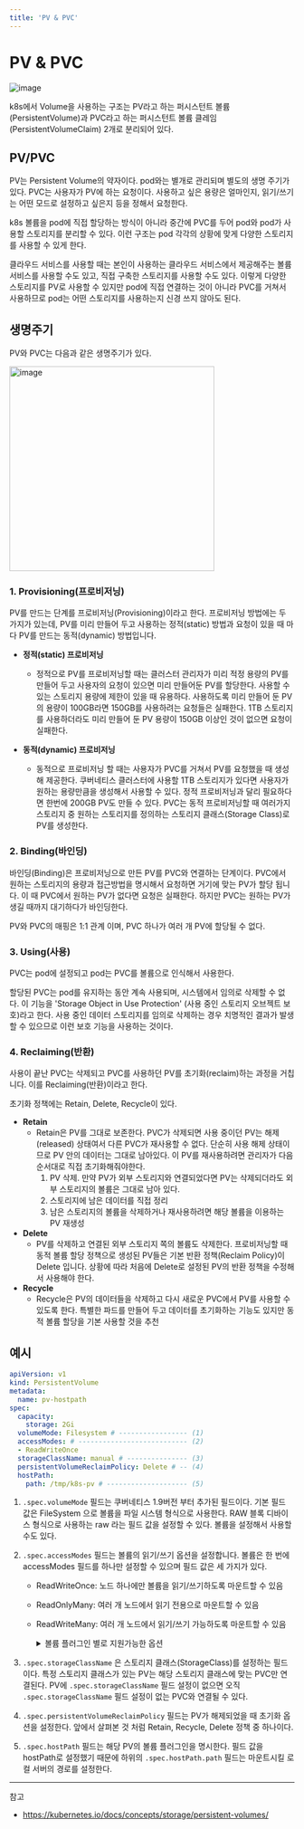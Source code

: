 ```yaml
---
title: 'PV & PVC'
---
```

# PV & PVC

![image](https://github.com/rlaisqls/TIL/assets/81006587/2e466438-16d2-4a3d-8fa7-ca68e9e7029f)

k8s에서 Volume을 사용하는 구조는 PV라고 하는 퍼시스턴트 볼륨(PersistentVolume)과 PVC라고 하는 퍼시스턴트 볼륨 클레임(PersistentVolumeClaim) 2개로 분리되어 있다.

## PV/PVC

PV는 Persistent Volume의 약자이다. pod와는 별개로 관리되며 별도의 생명 주기가 있다. PVC는 사용자가 PV에 하는 요청이다. 사용하고 싶은 용량은 얼마인지, 읽기/쓰기는 어떤 모드로 설정하고 싶은지 등을 정해서 요청한다.

k8s 볼륨을 pod에 직접 할당하는 방식이 아니라 중간에 PVC를 두어 pod와 pod가 사용할 스토리지를 분리할 수 있다. 이런 구조는 pod 각각의 상황에 맞게 다양한 스토리지를 사용할 수 있게 한다. 

클라우드 서비스를 사용할 때는 본인이 사용하는 클라우드 서비스에서 제공해주는 볼륨 서비스를 사용할 수도 있고, 직접 구축한 스토리지를 사용할 수도 있다. 이렇게 다양한 스토리지를 PV로 사용할 수 있지만 pod에 직접 연결하는 것이 아니라 PVC를 거쳐서 사용하므로 pod는 어떤 스토리지를 사용하는지 신경 쓰지 않아도 된다.

## 생명주기

PV와 PVC는 다음과 같은 생명주기가 있다.

<img width="362" alt="image" src="https://github.com/rlaisqls/TIL/assets/81006587/257f124f-bbe4-42e7-a8e6-5aa3c2146008">

### 1. Provisioning(프로비저닝)

PV를 만드는 단계를 프로비저닝(Provisioning)이라고 한다. 프로비저닝 방법에는 두 가지가 있는데, PV를 미리 만들어 두고 사용하는 정적(static) 방법과 요청이 있을 때 마다 PV를 만드는 동적(dynamic) 방법입니다.

- **정적(static) 프로비저닝**
  - 정적으로 PV를 프로비저닝할 때는 클러스터 관리자가 미리 적정 용량의 PV를 만들어 두고 사용자의 요청이 있으면 미리 만들어둔 PV를 할당한다. 사용할 수 있는 스토리지 용량에 제한이 있을 때 유용하다. 사용하도록 미리 만들어 둔 PV의 용량이 100GB라면 150GB를 사용하려는 요청들은 실패한다. 1TB 스토리지를 사용하더라도 미리 만들어 둔 PV 용량이 150GB 이상인 것이 없으면 요청이 실패한다.

- **동적(dynamic) 프로비저닝**
  - 동적으로 프로비저닝 할 때는 사용자가 PVC를 거쳐서 PV를 요청했을 때 생성해 제공한다. 쿠버네티스 클러스터에 사용할 1TB 스토리지가 있다면 사용자가 원하는 용량만큼을 생성해서 사용할 수 있다. 정적 프로비저닝과 달리 필요하다면 한번에 200GB PV도 만들 수 있다. PVC는 동적 프로비저닝할 때 여러가지 스토리지 중 원하는 스토리지를 정의하는 스토리지 클래스(Storage Class)로 PV를 생성한다.

### 2. Binding(바인딩)

바인딩(Binding)은 프로비저닝으로 만든 PV를 PVC와 연결하는 단계이다. PVC에서 원하는 스토리지의 용량과 접근방법을 명시해서 요청하면 거기에 맞는 PV가 할당 됩니다. 이 때 PVC에서 원하는 PV가 없다면 요청은 실패한다. 하지만 PVC는 원하는 PV가 생길 때까지 대기하다가 바인딩한다. 

PV와 PVC의 매핑은 1:1 관계 이며, PVC 하나가 여러 개 PV에 할당될 수 없다.

### 3. Using(사용)

PVC는 pod에 설정되고 pod는 PVC를 볼륨으로 인식해서 사용한다.

할당된 PVC는 pod를 유지하는 동안 계속 사용되며, 시스템에서 임의로 삭제할 수 없다. 이 기능을 'Storage Object in Use Protection' (사용 중인 스토리지 오브젝트 보호)라고 한다. 사용 중인 데이터 스토리지를 임의로 삭제하는 경우 치명적인 결과가 발생할 수 있으므로 이런 보호 기능을 사용하는 것이다.

### 4. Reclaiming(반환)

사용이 끝난 PVC는 삭제되고 PVC를 사용하던 PV를 초기화(reclaim)하는 과정을 거칩니다. 이를 Reclaiming(반환)이라고 한다. 

초기화 정책에는 Retain, Delete, Recycle이 있다.

- **Retain**
  - Retain은 PV를 그대로 보존한다. PVC가 삭제되면 사용 중이던 PV는 해제(released) 상태여서 다른 PVC가 재사용할 수 없다. 단순히 사용 해제 상태이므로 PV 안의 데이터는 그대로 남아있다. 이 PV를 재사용하려면 관리자가 다음 순서대로 직접 초기화해줘야한다.
    1. PV 삭제. 만약 PV가 외부 스토리지와 연결되었다면 PV는 삭제되더라도 외부 스토리지의 볼륨은 그대로 남아 있다.
    2. 스토리지에 남은 데이터를 직접 정리
    3. 남은 스토리지의 볼륨을 삭제하거나 재사용하려면 해당 볼륨을 이용하는 PV 재생성
- **Delete**
  - PV를 삭제하고 연결된 외부 스토리지 쪽의 볼륨도 삭제한다. 프로비저닝할 때 동적 볼륨 할당 정책으로 생성된 PV들은 기본 반환 정책(Reclaim Policy)이 Delete 입니다. 상황에 따라 처음에 Delete로 설정된 PV의 반환 정책을 수정해서 사용해야 한다.
- **Recycle**
  - Recycle은 PV의 데이터들을 삭제하고 다시 새로운 PVC에서 PV를 사용할 수 있도록 한다. 특별한 파드를 만들어 두고 데이터를 초기화하는 기능도 있지만 동적 볼륨 할당을 기본 사용할 것을 추천

## 예시

```yaml
apiVersion: v1
kind: PersistentVolume
metadata:
  name: pv-hostpath
spec:
  capacity:
    storage: 2Gi
  volumeMode: Filesystem # ----------------- (1)
  accessModes: # --------------------------- (2)
  - ReadWriteOnce
  storageClassName: manual # --------------- (3)
  persistentVolumeReclaimPolicy: Delete # -- (4)
  hostPath:
    path: /tmp/k8s-pv # -------------------- (5)
```

1. `.spec.volumeMode` 필드는 쿠버네티스 1.9버전 부터 추가된 필드이다. 기본 필드 값은 FileSystem 으로 볼륨을 파일 시스템 형식으로 사용한다.
    RAW 블록 디바이스 형식으로 사용하는 raw 라는 필드 값을 설정할 수 있다. 볼륨을  설정해서 사용할 수도 있다. 

2. `.spec.accessModes` 필드는 볼륨의 읽기/쓰기 옵션을 설정합니다. 볼륨은 한 번에  accessModes 필드를 하나만 설정할 수 있으며 필드 값은 세 가지가 있다. 
    - ReadWriteOnce: 노드 하나에만 볼륨을 읽기/쓰기하도록 마운트할 수 있음
    - ReadOnlyMany: 여러 개 노드에서 읽기 전용으로 마운트할 수 있음
    - ReadWriteMany: 여러 개 노드에서 읽기/쓰기 가능하도록 마운트할 수 있음

        <details>
        <summary>볼륨 플러그인 별로 지원가능한 옵션</summary>
        <div markdown="1">
            
        |Volume Plugin|ReadWriteOnce|ReadOnlyMany|ReadWriteMany|
        |-|-|-|-|
        |AWSElasticBlockStore|✓|-|-|
        |AzureFile|✓|✓|✓|
        |AzureDisk|✓|-|-|
        |CephFS|✓|✓|✓|
        |Cinder|✓|-|-|
        |FC|✓|✓|-|
        |FlexVolume|✓|✓|-|
        |Flocker|✓|-|-|
        |GCEPersistentDisk|✓|✓|-|
        |Glusterfs|✓|✓|✓|
        |HostPath|✓|-|-|
        |iSCSI|✓|✓|-|
        |Quobyte|✓|✓|✓|
        |NFS|✓|✓|✓|
        |RBD|✓|✓|-|
        |VsphereVolume|✓|-|- (works when pods are collocated)|
        |PortworxVolume|✓|-|✓|
        |ScaleIO|✓|✓|-|
        |StorageOS|✓|-|-|
        </div>
        </details>

1. `.spec.storageClassName` 은 스토리지 클래스(StorageClass)를 설정하는 필드이다. 특정 스토리지 클래스가 있는 PV는 해당 스토리지 클래스에 맞는 PVC만 연결된다. PV에 `.spec.storageClassName` 필드 설정이 없으면 오직 `.spec.storageClassName` 필드 설정이 없는 PVC와 연결될 수 있다.

2. `.spec.persistentVolumeReclaimPolicy` 필드는 PV가 해제되었을 때 초기화 옵션을 설정한다. 앞에서 살펴본 것 처럼 Retain, Recycle, Delete 정책 중 하나이다.

3. `.spec.hostPath` 필드는 해당 PV의 볼륨 플러그인을 명시한다. 필드 값을 hostPath로 설정했기 때문에 하위의 `.spec.hostPath.path` 필드는 마운트시킬 로컬 서버의 경로를 설정한다.

---
참고
- https://kubernetes.io/docs/concepts/storage/persistent-volumes/